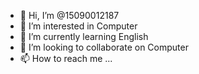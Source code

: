 - 👋 Hi, I’m @15090012187
- 👀 I’m interested in Computer
- 🌱 I’m currently learning English
- 💞️ I’m looking to collaborate on Computer
- 📫 How to reach me ...

<!---
15090012187/15090012187 is a ✨ special ✨ repository because its `README.md` (this file) appears on your GitHub profile.
You can click the Preview link to take a look at your changes.
--->
